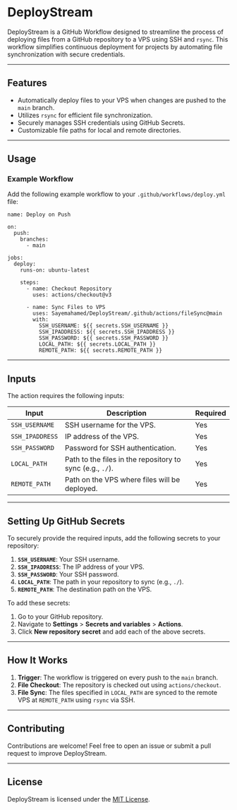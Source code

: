 # **DeployStream**

DeployStream is a GitHub Workflow designed to streamline the process of deploying files from a GitHub repository to a VPS using SSH and `rsync`. This workflow simplifies continuous deployment for projects by automating file synchronization with secure credentials.

---

## **Features**
- Automatically deploy files to your VPS when changes are pushed to the `main` branch.
- Utilizes `rsync` for efficient file synchronization.
- Securely manages SSH credentials using GitHub Secrets.
- Customizable file paths for local and remote directories.

---

## **Usage**

### **Example Workflow**
Add the following example workflow to your `.github/workflows/deploy.yml` file:

```yamlgggg
name: Deploy on Push

on:
  push:
    branches:
      - main

jobs:
  deploy:
    runs-on: ubuntu-latest

    steps:
      - name: Checkout Repository
        uses: actions/checkout@v3

      - name: Sync Files to VPS
        uses: Sayemahamed/DeployStream/.github/actions/fileSync@main 
        with:
          SSH_USERNAME: ${{ secrets.SSH_USERNAME }}
          SSH_IPADDRESS: ${{ secrets.SSH_IPADDRESS }}
          SSH_PASSWORD: ${{ secrets.SSH_PASSWORD }}
          LOCAL_PATH: ${{ secrets.LOCAL_PATH }}
          REMOTE_PATH: ${{ secrets.REMOTE_PATH }}
```

---

## **Inputs**
The action requires the following inputs:

| Input          | Description                           | Required |
|----------------|---------------------------------------|----------|
| `SSH_USERNAME` | SSH username for the VPS.            | Yes      |
| `SSH_IPADDRESS`| IP address of the VPS.               | Yes      |
| `SSH_PASSWORD` | Password for SSH authentication.     | Yes      |
| `LOCAL_PATH`   | Path to the files in the repository to sync (e.g., `./`). | Yes      |
| `REMOTE_PATH`  | Path on the VPS where files will be deployed. | Yes      |

---

## **Setting Up GitHub Secrets**
To securely provide the required inputs, add the following secrets to your repository:

1. **`SSH_USERNAME`**: Your SSH username.
2. **`SSH_IPADDRESS`**: The IP address of your VPS.
3. **`SSH_PASSWORD`**: Your SSH password.
4. **`LOCAL_PATH`**: The path in your repository to sync (e.g., `./`).
5. **`REMOTE_PATH`**: The destination path on the VPS.

To add these secrets:
1. Go to your GitHub repository.
2. Navigate to **Settings** > **Secrets and variables** > **Actions**.
3. Click **New repository secret** and add each of the above secrets.

---

## **How It Works**
1. **Trigger**: The workflow is triggered on every push to the `main` branch.
2. **File Checkout**: The repository is checked out using `actions/checkout`.
3. **File Sync**: The files specified in `LOCAL_PATH` are synced to the remote VPS at `REMOTE_PATH` using `rsync` via SSH.

---

## **Contributing**
Contributions are welcome! Feel free to open an issue or submit a pull request to improve DeployStream.

---

## **License**
DeployStream is licensed under the [MIT License](LICENSE).

